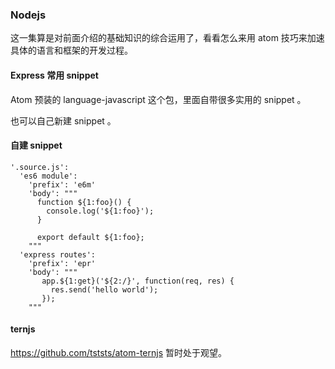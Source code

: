 ### Nodejs

这一集算是对前面介绍的基础知识的综合运用了，看看怎么来用 atom 技巧来加速具体的语言和框架的开发过程。

#### Express 常用 snippet

Atom 预装的 language-javascript 这个包，里面自带很多实用的 snippet 。

也可以自己新建 snippet 。

#### 自建 snippet

```
'.source.js':
  'es6 module':
    'prefix': 'e6m'
    'body': """
      function ${1:foo}() {
        console.log('${1:foo}');
      }

      export default ${1:foo};
    """
  'express routes':
    'prefix': 'epr'
    'body': """
       app.${1:get}('${2:/}', function(req, res) {
         res.send('hello world');
       });
    """

```
#### ternjs

https://github.com/tststs/atom-ternjs 暂时处于观望。
